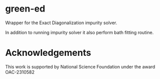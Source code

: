 # green-ed
Wrapper for the Exact Diagonalization impurity solver.

In addition to running impurity solver it also perform bath fitting routine.

# Acknowledgements

This work is supported by National Science Foundation under the award OAC-2310582
